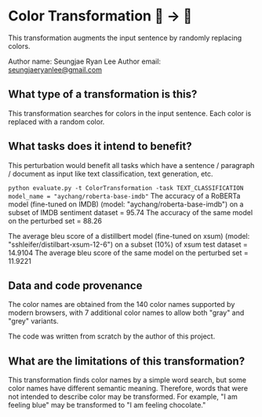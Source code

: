 # Color Transformation 🦎 → 🐍

This transformation augments the input sentence by randomly replacing colors.

Author name: Seungjae Ryan Lee
Author email: seungjaeryanlee@gmail.com

## What type of a transformation is this?

This transformation searches for colors in the input sentence. Each color is
replaced with a random color.

## What tasks does it intend to benefit?

This perturbation would benefit all tasks which have a sentence / paragraph /
document as input like text classification, text generation, etc. 

```python evaluate.py -t ColorTransformation -task TEXT_CLASSIFICATION```
```model_name = "aychang/roberta-base-imdb"```
The accuracy of a RoBERTa model (fine-tuned on IMDB) (model: "aychang/roberta-base-imdb") 
on a subset of IMDB sentiment dataset = 95.74
The accuracy of the same model on the perturbed set = 88.26

The average bleu score of a distillbert model (fine-tuned on xsum) (model: "sshleifer/distilbart-xsum-12-6") 
on a subset (10%) of xsum test dataset = 14.9104
The average bleu score of the same model on the perturbed set = 11.9221

## Data and code provenance

The color names are obtained from the 140 color names supported by modern browsers, with 7 additional
color names to allow both "gray" and "grey" variants.

The code was written from scratch by the author of this project.

## What are the limitations of this transformation?

This transformation finds color names by a simple word search, but some color
names have different semantic meaning. Therefore, words that were not intended
to describe color may be transformed. For example, "I am feeling blue" may be
transformed to "I am feeling chocolate."
